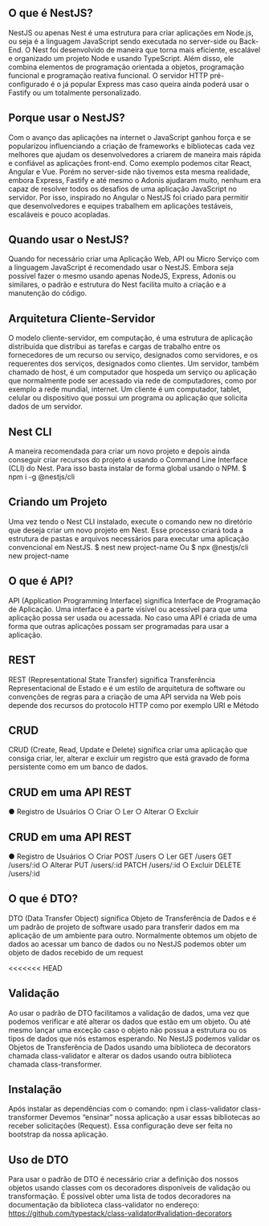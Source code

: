## O que é NestJS?

NestJS ou apenas Nest é uma estrutura para criar aplicações em Node.js, ou seja é a linguagem JavaScript sendo executada no server-side ou Back-End.
O Nest foi desenvolvido de maneira que torna mais eficiente, escalável e organizado um projeto Node e usando TypeScript. Além disso, ele combina elementos de programação orientada a objetos, programação funcional e programação reativa funcional.
O servidor HTTP pré-configurado é o já popular Express mas caso queira ainda poderá usar o Fastify ou um totalmente personalizado.


## Porque usar o NestJS?
Com o avanço das aplicações na internet o JavaScript ganhou força e se popularizou influenciando a criação de frameworks e bibliotecas cada vez melhores que ajudam os desenvolvedores a criarem de maneira mais rápida e confiável as aplicações front-end. 
Como exemplo podemos citar React, Angular e Vue.
Porém no server-side não tivemos esta mesma realidade, embora Express, Fastify e até mesmo o Adonis ajudaram muito, nenhum era capaz de resolver todos os desafios de uma aplicação JavaScript no servidor.
Por isso, inspirado no Angular o NestJS foi criado para permitir que desenvolvedores e equipes trabalhem em aplicações testáveis, escaláveis e pouco acopladas.


## Quando usar o NestJS?
Quando for necessário criar uma Aplicação Web, API ou Micro Serviço com a linguagem JavaScript é recomendado usar o NestJS.
Embora seja possível fazer o mesmo usando apenas NodeJS, Express, Adonis ou similares, o padrão e estrutura do Nest facilita muito a criação e a manutenção do código.


## Arquitetura Cliente-Servidor
O modelo cliente-servidor, em computação, é uma estrutura de aplicação distribuída que distribui as tarefas e cargas de trabalho entre os fornecedores de um recurso ou serviço, designados como servidores, e os requerentes dos serviços, designados como clientes.
Um servidor, também chamado de host, é um computador que hospeda um serviço ou aplicação que normalmente pode ser acessado via rede de computadores, como por exemplo a rede mundial, internet.
Um cliente é um computador, tablet, celular ou dispositivo que possui um programa ou aplicação que solicita dados de um servidor.


## Nest CLI
A maneira recomendada para criar um novo projeto e depois ainda conseguir criar recursos do projeto é usando o Command Line Interface (CLI) do Nest.
Para isso basta instalar de forma global usando o NPM.
$ npm i -g @nestjs/cli


## Criando um Projeto
Uma vez tendo o Nest CLI instalado, execute o comando new no diretório que deseja criar um novo projeto em Nest.
Esse processo criará toda a estrutura de pastas e arquivos necessários para executar uma aplicação convencional em NestJS.
$ nest new project-name Ou $ npx @nestjs/cli new project-name


## O que é API?
API (Application Programming Interface) significa Interface de Programação de Aplicação. 
Uma interface é a parte visível ou acessível para que uma aplicação possa ser usada ou acessada.
No caso uma API é criada de uma forma que outras aplicações possam ser programadas para usar a aplicação.

## REST
REST (Representational State Transfer) significa Transferência Representacional de Estado e é um estilo de arquitetura de software ou convenções de regras para a criação de uma API servida na Web pois depende dos recursos do protocolo HTTP como por exemplo URI e Método

## CRUD
CRUD (Create, Read, Update e Delete) significa criar uma aplicação que consiga criar, ler, alterar e excluir um registro que está gravado de forma persistente como em um banco de dados.

## CRUD em uma API REST
● Registro de Usuários
○ Criar
○ Ler
○ Alterar
○ Excluir


## CRUD em uma API REST
● Registro de Usuários
○ Criar
POST /users
○ Ler
GET /users
GET /users/:id
○ Alterar
PUT /users/:id
PATCH /users/:id
○ Excluir
DELETE /users/:id

## O que é DTO?
DTO (Data Transfer Object) significa Objeto de Transferência de Dados e é um padrão de projeto de software usado para transferir dados em ma aplicação de um ambiente para outro.
Normalmente obtemos um objeto de dados ao acessar um banco de dados ou no NestJS podemos obter um objeto de dados recebido de um request

<<<<<<< HEAD
## Validação
Ao usar o padrão de DTO facilitamos a validação de dados, uma vez que podemos verificar e até alterar os dados que estão em um objeto. Ou até mesmo lançar uma exceção caso o objeto não possua a estrutura ou os tipos de dados que nós estamos esperando.
No NestJS podemos validar os Objetos de Transferência de Dados usando uma biblioteca de decorators chamada class-validator e alterar os dados usando outra biblioteca chamada class-transformer.

## Instalação
Após instalar as dependências com o comando: npm i class-validator class-transformer
Devemos “ensinar” nossa aplicação a usar essas bibliotecas ao receber solicitações (Request). Essa configuração deve ser feita no bootstrap da nossa aplicação.


## Uso de DTO
Para usar o padrão de DTO é necessário criar a definição dos nossos objetos usando classes com os decoradores disponíveis de validação ou transformação.
É possível obter uma lista de todos decoradores na documentação da biblioteca class-validator no endereço: https://github.com/typestack/class-validator#validation-decorators

